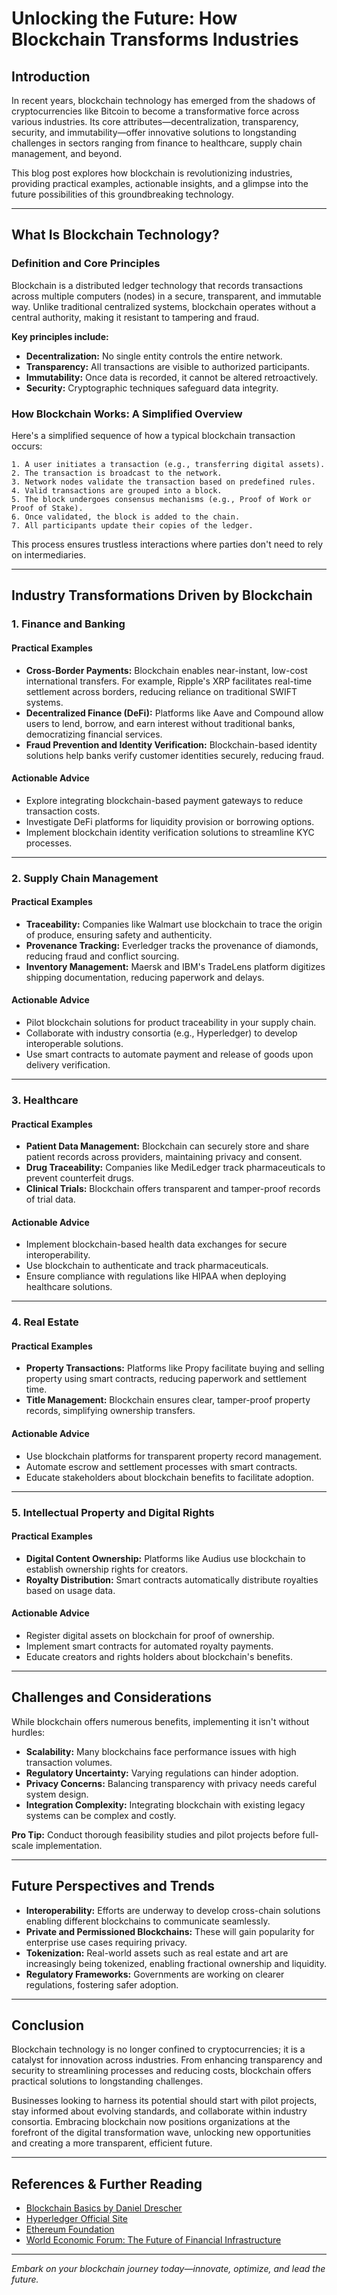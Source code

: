 # Unlocking the Future: How Blockchain Transforms Industries

## Introduction

In recent years, blockchain technology has emerged from the shadows of cryptocurrencies like Bitcoin to become a transformative force across various industries. Its core attributes—decentralization, transparency, security, and immutability—offer innovative solutions to longstanding challenges in sectors ranging from finance to healthcare, supply chain management, and beyond.

This blog post explores how blockchain is revolutionizing industries, providing practical examples, actionable insights, and a glimpse into the future possibilities of this groundbreaking technology.

---

## What Is Blockchain Technology?

### Definition and Core Principles

Blockchain is a distributed ledger technology that records transactions across multiple computers (nodes) in a secure, transparent, and immutable way. Unlike traditional centralized systems, blockchain operates without a central authority, making it resistant to tampering and fraud.

**Key principles include:**

- **Decentralization:** No single entity controls the entire network.
- **Transparency:** All transactions are visible to authorized participants.
- **Immutability:** Once data is recorded, it cannot be altered retroactively.
- **Security:** Cryptographic techniques safeguard data integrity.

### How Blockchain Works: A Simplified Overview

Here's a simplified sequence of how a typical blockchain transaction occurs:

```plaintext
1. A user initiates a transaction (e.g., transferring digital assets).
2. The transaction is broadcast to the network.
3. Network nodes validate the transaction based on predefined rules.
4. Valid transactions are grouped into a block.
5. The block undergoes consensus mechanisms (e.g., Proof of Work or Proof of Stake).
6. Once validated, the block is added to the chain.
7. All participants update their copies of the ledger.
```

This process ensures trustless interactions where parties don't need to rely on intermediaries.

---

## Industry Transformations Driven by Blockchain

### 1. Finance and Banking

#### Practical Examples

- **Cross-Border Payments:** Blockchain enables near-instant, low-cost international transfers. For example, Ripple's XRP facilitates real-time settlement across borders, reducing reliance on traditional SWIFT systems.
- **Decentralized Finance (DeFi):** Platforms like Aave and Compound allow users to lend, borrow, and earn interest without traditional banks, democratizing financial services.
- **Fraud Prevention and Identity Verification:** Blockchain-based identity solutions help banks verify customer identities securely, reducing fraud.

#### Actionable Advice

- Explore integrating blockchain-based payment gateways to reduce transaction costs.
- Investigate DeFi platforms for liquidity provision or borrowing options.
- Implement blockchain identity verification solutions to streamline KYC processes.

---

### 2. Supply Chain Management

#### Practical Examples

- **Traceability:** Companies like Walmart use blockchain to trace the origin of produce, ensuring safety and authenticity.
- **Provenance Tracking:** Everledger tracks the provenance of diamonds, reducing fraud and conflict sourcing.
- **Inventory Management:** Maersk and IBM's TradeLens platform digitizes shipping documentation, reducing paperwork and delays.

#### Actionable Advice

- Pilot blockchain solutions for product traceability in your supply chain.
- Collaborate with industry consortia (e.g., Hyperledger) to develop interoperable solutions.
- Use smart contracts to automate payment and release of goods upon delivery verification.

---

### 3. Healthcare

#### Practical Examples

- **Patient Data Management:** Blockchain can securely store and share patient records across providers, maintaining privacy and consent.
- **Drug Traceability:** Companies like MediLedger track pharmaceuticals to prevent counterfeit drugs.
- **Clinical Trials:** Blockchain offers transparent and tamper-proof records of trial data.

#### Actionable Advice

- Implement blockchain-based health data exchanges for secure interoperability.
- Use blockchain to authenticate and track pharmaceuticals.
- Ensure compliance with regulations like HIPAA when deploying healthcare solutions.

---

### 4. Real Estate

#### Practical Examples

- **Property Transactions:** Platforms like Propy facilitate buying and selling property using smart contracts, reducing paperwork and settlement time.
- **Title Management:** Blockchain ensures clear, tamper-proof property records, simplifying ownership transfers.

#### Actionable Advice

- Use blockchain platforms for transparent property record management.
- Automate escrow and settlement processes with smart contracts.
- Educate stakeholders about blockchain benefits to facilitate adoption.

---

### 5. Intellectual Property and Digital Rights

#### Practical Examples

- **Digital Content Ownership:** Platforms like Audius use blockchain to establish ownership rights for creators.
- **Royalty Distribution:** Smart contracts automatically distribute royalties based on usage data.

#### Actionable Advice

- Register digital assets on blockchain for proof of ownership.
- Implement smart contracts for automated royalty payments.
- Educate creators and rights holders about blockchain's benefits.

---

## Challenges and Considerations

While blockchain offers numerous benefits, implementing it isn't without hurdles:

- **Scalability:** Many blockchains face performance issues with high transaction volumes.
- **Regulatory Uncertainty:** Varying regulations can hinder adoption.
- **Privacy Concerns:** Balancing transparency with privacy needs careful system design.
- **Integration Complexity:** Integrating blockchain with existing legacy systems can be complex and costly.

**Pro Tip:** Conduct thorough feasibility studies and pilot projects before full-scale implementation.

---

## Future Perspectives and Trends

- **Interoperability:** Efforts are underway to develop cross-chain solutions enabling different blockchains to communicate seamlessly.
- **Private and Permissioned Blockchains:** These will gain popularity for enterprise use cases requiring privacy.
- **Tokenization:** Real-world assets such as real estate and art are increasingly being tokenized, enabling fractional ownership and liquidity.
- **Regulatory Frameworks:** Governments are working on clearer regulations, fostering safer adoption.

---

## Conclusion

Blockchain technology is no longer confined to cryptocurrencies; it is a catalyst for innovation across industries. From enhancing transparency and security to streamlining processes and reducing costs, blockchain offers practical solutions to longstanding challenges.

Businesses looking to harness its potential should start with pilot projects, stay informed about evolving standards, and collaborate within industry consortia. Embracing blockchain now positions organizations at the forefront of the digital transformation wave, unlocking new opportunities and creating a more transparent, efficient future.

---

## References & Further Reading

- [Blockchain Basics by Daniel Drescher](https://www.amazon.com/Blockchain-Basics-Guide-Getting-Started/dp/1484226034)
- [Hyperledger Official Site](https://www.hyperledger.org/)
- [Ethereum Foundation](https://ethereum.org/)
- [World Economic Forum: The Future of Financial Infrastructure](https://www.weforum.org/reports/the-future-of-financial-infrastructure)

---

*Embark on your blockchain journey today—innovate, optimize, and lead the future.*